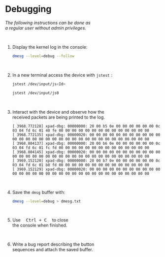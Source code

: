 # Debugging

*The following instructions can be done as* <br>
*a regular user without admin privileges.*

<br>

1. Display the kernel log in the console:

    ```sh
    dmesg --level=debug --follow
    ```
    
    <br>

2. In a new terminal access the device with `jstest` :

    ```sh
    jstest /dev/input/js<Id>
    ```
    
    ```sh
    jstest /dev/input/js0
    ```
    
    <br>

3. Interact with the device and observe how the <br>
   received packets are being printed to the log.

    ```
    [ 3968.772128] xpad-dbg: 00000000: 20 00 b5 0e 00 00 00 00 00 00 0c 03 04 fd 6c 01 40 fe 00 00 00 00 00 00 00 00 00 00 00 00 00 00
    [ 3968.772135] xpad-dbg: 00000020: 00 00 00 00 00 00 00 00 00 00 00 00 00 00 00 00 00 00 00 00 00 00 00 00 00 00 00 00 00 00 00 00
    [ 3968.804137] xpad-dbg: 00000000: 20 00 b6 0e 00 00 00 00 00 00 0c 03 04 fd 6c 01 fc fd 00 00 00 00 00 00 00 00 00 00 00 00 00 00
    [ 3968.804145] xpad-dbg: 00000020: 00 00 00 00 00 00 00 00 00 00 00 00 00 00 00 00 00 00 00 00 00 00 00 00 00 00 00 00 00 00 00 00
    [ 3969.152120] xpad-dbg: 00000000: 20 00 b7 0e 00 00 00 00 00 00 0c 03 04 fd 6c 01 b8 fd 00 00 00 00 00 00 00 00 00 00 00 00 00 00
    [ 3969.152129] xpad-dbg: 00000020: 00 00 00 00 00 00 00 00 00 00 00 00 00 00 00 00 00 00 00 00 00 00 00 00 00 00 00 00 00 00 00 00
    ```
    
    <br>
    
4. Save the `dmsg` buffer with:

    ```sh
    dmesg --level=debug > dmesg.txt
    ```
    
    <br>

5. Use  <kbd> Ctrl + C </kbd>  to close <br>
   the console when finished.
   
   <br>

6. Write a bug report describing the button <br>
   sequences and attach the saved buffer.
   
<br>
